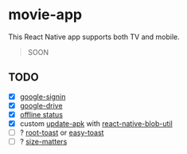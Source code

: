 # movie-app

This React Native app supports both TV and mobile.

> SOON

## TODO

- [x] [google-signin](https://www.npmjs.com/package/@react-native-google-signin/google-signin)
- [x] [google-drive](https://npmjs.com/package/@robinbobin/react-native-google-drive-api-wrapper)
- [x] [offline status](https://github.com/rgommezz/react-native-offline#integration-with-redux)
- [x] custom [update-apk](https://www.npmjs.com/package/rn-update-apk) with [react-native-blob-util](https://github.com/RonRadtke/react-native-blob-util)
- [ ] ? [root-toast](https://github.com/magicismight/react-native-root-toast) or [easy-toast](https://github.com/crazycodeboy/react-native-easy-toast)
- [ ] ? [size-matters](https://github.com/nirsky/react-native-size-matters)
